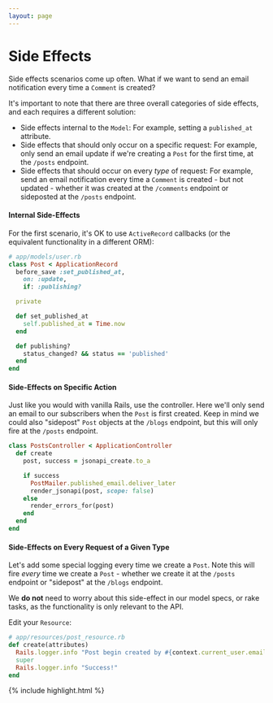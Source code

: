 ```yaml
---
layout: page
---
```


Side Effects
==========

Side effects scenarios come up often. What if we want to send an email
notification every time a `Comment` is created?

It's important to note that there are three overall categories of side effects,
and each requires a different solution:

* Side effects internal to the `Model`: For example, setting a
  `published_at` attribute.
* Side effects that should only occur on a specific request: For
  example, only send an email update if we're creating a `Post` for the
  first time, at the `/posts` endpoint.
* Side effects that should occur on every *type* of request: For
example, send an email notification every time a `Comment` is created -
but not updated - whether it was created at the `/comments` endpoint or sideposted at the
`/posts` endpoint.

#### Internal Side-Effects

For the first scenario, it's OK to use `ActiveRecord` callbacks (or the
equivalent functionality in a different ORM):

```ruby
# app/models/user.rb
class Post < ApplicationRecord
  before_save :set_published_at,
    on: :update,
    if: :publishing?

  private

  def set_published_at
    self.published_at = Time.now
  end

  def publishing?
    status_changed? && status == 'published'
  end
end
```

#### Side-Effects on Specific Action

Just like you would with vanilla Rails, use the controller. Here we'll
only send an email to our subscribers when the `Post` is first created.
Keep in mind we could also "sidepost" `Post` objects at the `/blogs`
endpoint, but this will only fire at the `/posts` endpoint.

```ruby
class PostsController < ApplicationController
  def create
    post, success = jsonapi_create.to_a

    if success
      PostMailer.published_email.deliver_later
      render_jsonapi(post, scope: false)
    else
      render_errors_for(post)
    end
  end
end
```

#### Side-Effects on Every Request of a Given Type

Let's add some special logging every time we create a `Post`. Note this
will fire *every* time we create a `Post` - whether we create it at the
`/posts` endpoint or "sidepost" at the `/blogs` endpoint.

We **do not** need to worry about this side-effect in our model specs,
or rake tasks, as the functionality is only relevant to the API.

Edit your `Resource`:

```ruby
# app/resources/post_resource.rb
def create(attributes)
  Rails.logger.info "Post begin created by #{context.current_user.email}..."
  super
  Rails.logger.info "Success!"
end
```

{% include highlight.html %}
